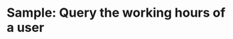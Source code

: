 # Sample: Query the working hours of a user

<!-- https://docs.microsoft.com/en-us/dynamics365/customer-engagement/developer/sample-query-working-hours-user -->
